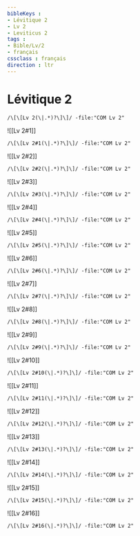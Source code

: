 ```yaml
---
bibleKeys : 
- Lévitique 2
- Lv 2
- Leviticus 2
tags : 
- Bible/Lv/2
- français
cssclass : français
direction : ltr
---
```


# Lévitique 2

```query
/\[\[Lv 2(\|.*)?\]\]/ -file:"COM Lv 2"
```



![[Lv 2#1]]

```query
/\[\[Lv 2#1(\|.*)?\]\]/ -file:"COM Lv 2"
```

![[Lv 2#2]]

```query
/\[\[Lv 2#2(\|.*)?\]\]/ -file:"COM Lv 2"
```

![[Lv 2#3]]

```query
/\[\[Lv 2#3(\|.*)?\]\]/ -file:"COM Lv 2"
```

![[Lv 2#4]]

```query
/\[\[Lv 2#4(\|.*)?\]\]/ -file:"COM Lv 2"
```

![[Lv 2#5]]

```query
/\[\[Lv 2#5(\|.*)?\]\]/ -file:"COM Lv 2"
```

![[Lv 2#6]]

```query
/\[\[Lv 2#6(\|.*)?\]\]/ -file:"COM Lv 2"
```

![[Lv 2#7]]

```query
/\[\[Lv 2#7(\|.*)?\]\]/ -file:"COM Lv 2"
```

![[Lv 2#8]]

```query
/\[\[Lv 2#8(\|.*)?\]\]/ -file:"COM Lv 2"
```

![[Lv 2#9]]

```query
/\[\[Lv 2#9(\|.*)?\]\]/ -file:"COM Lv 2"
```

![[Lv 2#10]]

```query
/\[\[Lv 2#10(\|.*)?\]\]/ -file:"COM Lv 2"
```

![[Lv 2#11]]

```query
/\[\[Lv 2#11(\|.*)?\]\]/ -file:"COM Lv 2"
```

![[Lv 2#12]]

```query
/\[\[Lv 2#12(\|.*)?\]\]/ -file:"COM Lv 2"
```

![[Lv 2#13]]

```query
/\[\[Lv 2#13(\|.*)?\]\]/ -file:"COM Lv 2"
```

![[Lv 2#14]]

```query
/\[\[Lv 2#14(\|.*)?\]\]/ -file:"COM Lv 2"
```

![[Lv 2#15]]

```query
/\[\[Lv 2#15(\|.*)?\]\]/ -file:"COM Lv 2"
```

![[Lv 2#16]]

```query
/\[\[Lv 2#16(\|.*)?\]\]/ -file:"COM Lv 2"
```

